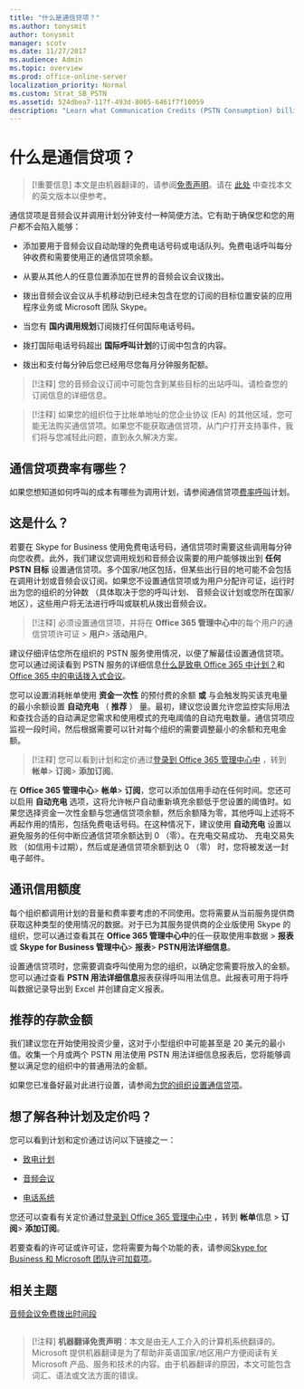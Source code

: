 ```yaml
---
title: "什么是通信贷项？"
ms.author: tonysmit
author: tonysmit
manager: scotv
ms.date: 11/27/2017
ms.audience: Admin
ms.topic: overview
ms.prod: office-online-server
localization_priority: Normal
ms.custom: Strat_SB_PSTN
ms.assetid: 524dbea7-117f-493d-8005-6461f7f10059
description: "Learn what Communication Credits (PSTN Consumption) billing, how to find rates, and what services you get. "
---
```


# 什么是通信贷项？

> [!重要信息]
> 本文是由机器翻译的，请参阅[免责声明](524dbea7-117f-493d-8005-6461f7f10059.md#MT_Footer)。请在 [此处](https://support.office.com/en-us/article/524dbea7-117f-493d-8005-6461f7f10059) 中查找本文的英文版本以便参考。
  
通信贷项是音频会议并调用计划分钟支付一种简便方法。它有助于确保您和您的用户都不会陷入能够：
  
- 添加要用于音频会议自动助理的免费电话号码或电话队列。免费电话呼叫每分钟收费和需要使用正的通信贷项余额。
    
- 从要从其他人的任意位置添加在世界的音频会议会议拨出。
    
- 拨出音频会议会议从手机移动到已经未包含在您的订阅的目标位置安装的应用程序业务或 Microsoft 团队 Skype。
    
- 当您有 **国内调用规划**订阅拨打任何国际电话号码。
    
- 拨打国际电话号码超出 **国际呼叫计划**的订阅中包含的内容。
    
- 拨出和支付每分钟后您已经用尽您每月分钟服务配额。
    
> [!注释]
> 您的音频会议订阅中可能包含到某些目标的出站呼叫。请检查您的订阅信息的详细信息。 
  
> [!注释]
> 如果您的组织位于比帐单地址的您企业协议 (EA) 的其他区域，您可能无法购买通信贷项。如果您不能获取通信贷项，从门户打开支持事件，我们将与您减轻此问题，直到永久解决方案。 
  
## 通信贷项费率有哪些？

如果您想知道如何呼叫的成本有哪些为调用计划，请参阅通信贷项[费率呼叫](https://products.office.com/en-us/skype-for-business/pstn-calling-plans#Rates)计划。
  
## 这是什么？

若要在 Skype for Business 使用免费电话号码，通信贷项时需要这些调用每分钟向您收费。此外，我们建议您调用规划和音频会议需要的用户能够拨出到 **任何 PSTN 目标** 设置通信贷项。多个国家/地区包括，但某些出行目的地可能不会包括在调用计划或音频会议订阅。如果您不设置通信贷项或为用户分配许可证，运行时出为您的组织的分钟数 （具体取决于您的呼叫计划、 音频会议计划或您所在国家/地区），这些用户将无法进行呼叫或联机从拨出音频会议。
  
> [!注释]
> 必须设置通信贷项，并将在 **Office 365 管理中心中**的每个用户的通信贷项许可证 > **用户**> **活动用户**。 
  
建议仔细评估您所在组织的 PSTN 服务使用情况，以便了解最佳设置通信贷项。您可以通过阅读看到 PSTN 服务的详细信息[什么是致电 Office 365 中计划？](../what-are-calling-plans-in-office-365/what-are-calling-plans-in-office-365.md)和[Office 365 中的电话拨入式会议](../misctopics/dial-in-conferencing-in-office-365.md)。
  
您可以设置消耗帐单使用 **资金一次性** 的预付费的余额 **或** 与会触发购买该充电量的最小余额设置 **自动充电** （ **推荐** ） 量。最初，建议您设置允许您监控实际用法和查找合适的自动满足您需求和使用模式的充电阈值的自动充电数量。通信贷项应监视一段时间，然后根据需要可以针对每个组织的需要调整最小的余额和充电金额。
  
> [!注释]
> 您可以看到计划和定价通过[登录到 Office 365 管理中心中](https://portal.office.com/adminportal/home?add=sub&amp;adminportal=1#/catalog) ，转到 **帐单**> **订阅**> **添加订阅**。 
  
在 **Office 365 管理中心**> **帐单**> **订阅**，您可以添加信用手动在任何时间。您还可以启用 **自动充电** 选项，这将允许帐户自动重新填充余额低于您设置的阈值时。如果您选择资金一次性金额与您通信贷项余额，然后余额降为零，其他呼叫上述将不再起作用的情形，包括免费电话号码。在这种情况下，建议使用 **自动充电** 设置以避免服务的任何中断应通信贷项余额达到 0 （零）。在充电交易成功、 充电交易失败 （如信用卡过期），然后或是通信贷项余额到达 0 （零） 时，您将被发送一封电子邮件。
  
## 通讯信用额度

每个组织都调用计划的音量和费率要考虑的不同使用。您将需要从当前服务提供商获取这种类型的使用情况的数据。对于已为其服务提供商的企业版使用 Skype 的组织，您可以通过查看其在 **Office 365 管理中心中**的任一获取使用率数据 > **报表**或 **Skype for Business 管理中心**> **报表**> **PSTN用法详细信息**。
  
设置通信贷项时，您需要调查呼叫使用为您的组织，以确定您需要将放入的金额。您可以通过查看 **PSTN 用法详细信息**报表获得呼叫用法信息。此报表可用于将呼叫数据记录导出到 Excel 并创建自定义报表。
  
## 推荐的存款金额

我们建议您在开始使用投资少量，这对于小型组织中可能甚至是 20 美元的最小值。收集一个月或两个 PSTN 用法使用 PSTN 用法详细信息报表后，您将能够调整以满足您的组织中的普通用法的金额。
  
如果您已准备好最对此进行设置，请参阅[为您的组织设置通信贷项](set-up-communications-credits-for-your-organization.md)。
  
## 想了解各种计划及定价吗？

您可以看到计划和定价通过访问以下链接之一：
  
- [致电计划](https://go.microsoft.com/fwlink/?linkid=799761)
    
- [音频会议](https://go.microsoft.com/fwlink/?linkid=799762)
    
- [电话系统](https://go.microsoft.com/fwlink/?linkid=799763 )
    
您还可以查看有关定价通过[登录到 Office 365 管理中心中](https://portal.office.com/adminportal/home?add=sub&amp;adminportal=1#/catalog) ，转到 **帐单**信息 > **订阅**> **添加订阅**。
  
若要查看的许可证或许可证，您将需要为每个功能的表，请参阅[Skype for Business 和 Microsoft 团队许可加载项](skype-for-business-and-microsoft-teams-add-on-licensing.md)。
  
## 相关主题

[音频会议免费拨出时间段](../accessibility-and-regulatory/audio-conferencing-complimentary-dial-out-period.md)
  
## 
<a name="MT_Footer"> </a>

> [!注释]
> **机器翻译免责声明**：本文是由无人工介入的计算机系统翻译的。Microsoft 提供机器翻译是为了帮助非英语国家/地区用户方便阅读有关 Microsoft 产品、服务和技术的内容。由于机器翻译的原因，本文可能包含词汇、语法或文法方面的错误。 
  

